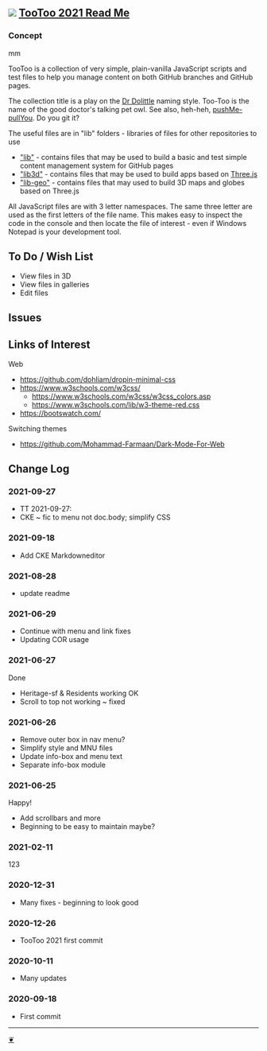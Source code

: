 ## [![](https://pushme-pullyou.github.io/tootoo-2021/lib/assets/icons/mark-github.svg)](https://github.com/pushme-pullyou/tootoo-2021/) [TooToo 2021 Read Me](https://pushme-pullyou.github.io/tootoo-2021/#README.md)

### Concept

mm

TooToo is a collection of very simple, plain-vanilla JavaScript scripts and test files to help you manage content on both GitHub branches and GitHub pages.

The collection title is a play on the [Dr Dolittle](https://en.wikipedia.org/wiki/Doctor_Dolittle) naming style. Too-Too is the name of the good doctor's talking pet owl. See also, heh-heh, [pushMe-pullYou](https://pushme-pullyou.github.io). Do you git it?

The useful files are in "lib" folders - libraries of files for other repositories to use

*   ["lib"](https://pushme-pullyou.github.io/tootoo-2021/#lib/README.md) - contains files that may be used to build a basic and test simple content management system for GitHub pages
*   ["lib3d"](https://pushme-pullyou.github.io/tootoo-2021/#lib3d/README.md) - contains files that may be used to build apps based on [Three.js](https://threejs.org)
*   ["lib-geo"](https://pushme-pullyou.github.io/tootoo-2021/#lib-geo/README.md) - contains files that may used to build 3D maps and globes based on Three.js

All JavaScript files are with 3 letter namespaces. The same three letter are used as the first letters of the file name. This makes easy to inspect the code in the console and then locate the file of interest - even if Windows Notepad is your development tool.

## To Do / Wish List

*   View files in 3D
*   View files in galleries
*   Edit files

## Issues

## Links of Interest

Web

*   https://github.com/dohliam/dropin-minimal-css
*   https://www.w3schools.com/w3css/
    *   https://www.w3schools.com/w3css/w3css_colors.asp
    *   https://www.w3schools.com/lib/w3-theme-red.css
*   https://bootswatch.com/

Switching themes

*   https://github.com/Mohammad-Farmaan/Dark-Mode-For-Web

## Change Log

### 2021-09-27

*   TT 2021-09-27:
*   CKE ~ fic to menu not doc.body; simplify CSS

### 2021-09-18

*   Add CKE Markdowneditor

### 2021-08-28

*   update readme

### 2021-06-29

*   Continue with menu and link fixes
*   Updating COR usage

### 2021-06-27

Done

*   Heritage-sf & Residents working OK
*   Scroll to top not working ~ fixed

### 2021-06-26

*   Remove outer box in nav menu?
*   Simplify style and MNU files
*   Update info-box and menu text
*   Separate info-box module

### 2021-06-25

Happy!

*   Add scrollbars and more
*   Beginning to be easy to maintain maybe?

### 2021-02-11

123

### 2020-12-31

*   Many fixes - beginning to look good

### 2020-12-26

*   TooToo 2021 first commit

### 2020-10-11

*   Many updates

### 2020-09-18

*   First commit

---

[❦](javascript:window.main.scrollTo(0,0);)